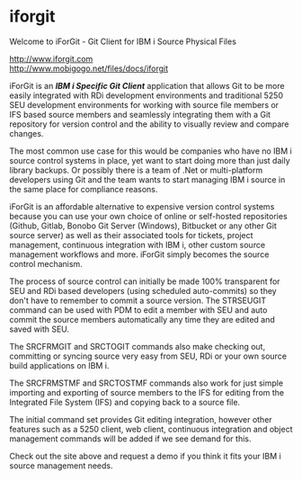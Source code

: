 # iforgit
Welcome to iForGit - Git Client for IBM i Source Physical Files

http://www.iforgit.com  
http://www.mobigogo.net/files/docs/iforgit

iForGit is an ***IBM i Specific Git Client*** application that allows Git to be more easily integrated with RDi development environments and traditional 5250 SEU development environments for working with source file members or IFS based source members and seamlessly integrating them with a Git repository for version control and the ability to visually review and compare changes.

The most common use case for this would be companies who have no IBM i source control systems in place, yet want to start doing more than just daily library backups. Or possibly there is a team of .Net or multi-platform developers using Git and the team wants to start managing IBM i source in the same place for compliance reasons.  

iForGit is an affordable alternative to expensive version control systems because you can use your own choice of online or self-hosted repositories (Github, Gitlab, Bonobo Git Server (Windows), Bitbucket or any other Git source server) as well as their associated tools for tickets, project management, continuous integration with IBM i, other custom source management workflows and more. iForGit simply becomes the source control mechanism.

The process of source control can initially be made 100% transparent for SEU and RDi based developers (using scheduled auto-commits) so they don't have to remember to commit a source version. The STRSEUGIT command can be used with PDM to edit a member with SEU and auto commit the source members automatically any time they are edited and saved with SEU.

The SRCFRMGIT and SRCTOGIT commands also make checking out, committing or syncing source very easy from SEU, RDi or your own source build applications on IBM i.

The SRCFRMSTMF and SRCTOSTMF commands also work for just simple importing and exporting of source members to the IFS for editing from the Integrated File System (IFS) and copying back to a source file.

The initial command set provides Git editing integration, however other features such as a 5250 client, web client, continuous integration and object management commands will be added if we see demand for this.

Check out the site above and request a demo if you think it fits your IBM i source management needs.
